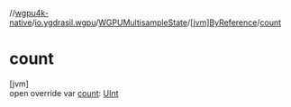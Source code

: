 //[wgpu4k-native](../../../../index.md)/[io.ygdrasil.wgpu](../../index.md)/[WGPUMultisampleState](../index.md)/[[jvm]ByReference](index.md)/[count](count.md)

# count

[jvm]\
open override var [count](count.md): [UInt](https://kotlinlang.org/api/core/kotlin-stdlib/kotlin/-u-int/index.html)